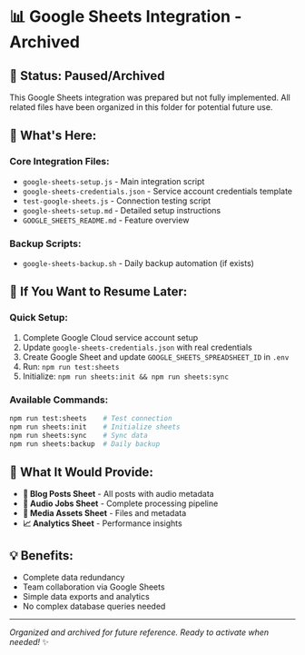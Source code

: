 # 📊 Google Sheets Integration - Archived

## 🎯 Status: **Paused/Archived**

This Google Sheets integration was prepared but not fully implemented. All related files have been organized in this folder for potential future use.

## 📁 What's Here:

### **Core Integration Files:**
- `google-sheets-setup.js` - Main integration script
- `google-sheets-credentials.json` - Service account credentials template
- `test-google-sheets.js` - Connection testing script
- `google-sheets-setup.md` - Detailed setup instructions
- `GOOGLE_SHEETS_README.md` - Feature overview

### **Backup Scripts:**
- `google-sheets-backup.sh` - Daily backup automation (if exists)

## 🚀 **If You Want to Resume Later:**

### **Quick Setup:**
1. Complete Google Cloud service account setup
2. Update `google-sheets-credentials.json` with real credentials
3. Create Google Sheet and update `GOOGLE_SHEETS_SPREADSHEET_ID` in `.env`
4. Run: `npm run test:sheets`
5. Initialize: `npm run sheets:init && npm run sheets:sync`

### **Available Commands:**
```bash
npm run test:sheets    # Test connection
npm run sheets:init    # Initialize sheets
npm run sheets:sync    # Sync data
npm run sheets:backup  # Daily backup
```

## 🎨 **What It Would Provide:**
- **📝 Blog Posts Sheet** - All posts with audio metadata
- **🎵 Audio Jobs Sheet** - Complete processing pipeline
- **📁 Media Assets Sheet** - Files and metadata  
- **📈 Analytics Sheet** - Performance insights

## 💡 **Benefits:**
- Complete data redundancy
- Team collaboration via Google Sheets
- Simple data exports and analytics
- No complex database queries needed

---

*Organized and archived for future reference. Ready to activate when needed!* ✨
